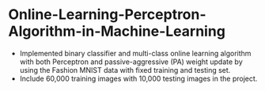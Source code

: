 # Online-Learning-Perceptron-Algorithm-in-Machine-Learning
- Implemented binary classifier and multi-class online learning algorithm with both Perceptron and passive-aggressive (PA) weight update by using the Fashion MNIST data with fixed training and testing set.
- Include 60,000 training images with 10,000 testing images in the project.
